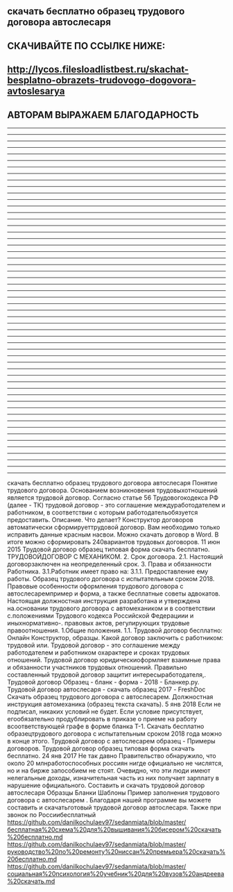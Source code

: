 скачать бесплатно образец трудового договора автослесаря
--------------------------------------------------
СКАЧИВАЙТЕ ПО ССЫЛКЕ НИЖЕ:
--------------------------------------------------
http://lycos.filesloadlistbest.ru/skachat-besplatno-obrazets-trudovogo-dogovora-avtoslesarya
--------------------------------------------------
АВТОРАМ ВЫРАЖАЕМ БЛАГОДАРНОСТЬ
--------------------------------------------------
--------------------------------------------------
--------------------------------------------------
--------------------------------------------------
--------------------------------------------------
--------------------------------------------------
--------------------------------------------------
--------------------------------------------------
--------------------------------------------------
--------------------------------------------------
--------------------------------------------------
--------------------------------------------------
--------------------------------------------------
--------------------------------------------------
--------------------------------------------------
--------------------------------------------------
--------------------------------------------------
--------------------------------------------------
--------------------------------------------------
--------------------------------------------------
--------------------------------------------------
--------------------------------------------------
--------------------------------------------------
--------------------------------------------------
--------------------------------------------------
--------------------------------------------------
--------------------------------------------------
--------------------------------------------------
--------------------------------------------------
--------------------------------------------------
--------------------------------------------------
--------------------------------------------------
--------------------------------------------------
--------------------------------------------------
--------------------------------------------------
--------------------------------------------------
--------------------------------------------------
--------------------------------------------------
--------------------------------------------------
--------------------------------------------------
--------------------------------------------------
--------------------------------------------------
--------------------------------------------------
--------------------------------------------------
--------------------------------------------------
--------------------------------------------------
--------------------------------------------------
--------------------------------------------------
--------------------------------------------------
--------------------------------------------------
--------------------------------------------------
--------------------------------------------------
--------------------------------------------------
--------------------------------------------------
--------------------------------------------------
скачать бесплатно образец трудового договора автослесаря Понятие трудового договора. Основанием возникновения трудовыхотношений является трудовой договор. Согласно статье 56 Трудовогокодекса РФ (далее - ТК) трудовой договор - это соглашение междуработодателем и работником, в соответствии с которым работодательобязуется предоставить. Описание. Что делает? Конструктор договоров автоматически сформируеттрудовой договор. Вам необходимо только исправить данные красным насвои. Можно скачать договор в Word. В итоге можно сформировать 240вариантов трудовых договоров. 11 июн 2015  Трудовой договор образец типовая форма скачать бесплатно. ТРУДОВОЙДОГОВОР С МЕХАНИКОМ. 2. Срок договора. 2.1. Настоящий договорзаключен на неопределенный срок. 3. Права и обязанности Работника. 3.1.Работник имеет право на: 3.1.1. Предоставление ему работы. Образец трудового договора с испытательным сроком 2018. Правовые особенности оформления трудового договора с автослесаремпример и форма, а также бесплатные советы адвокатов. Настоящая должностная инструкция разработана и утверждена на.основании трудового договора с автомехаником и в соответствии с.положениями Трудового кодекса Российской Федерациии и иныхнормативно-. правовых актов, регулирующих трудовые правоотношения. 1.Общие положения. 1.1. Трудовой договор бесплатно: Онлайн Конструктор, образцы. Какой договор заключить с работником: трудовой или. Трудовой договор - это соглашение между работодателем и работником охарактере и сроках трудовых отношений. Трудовой договор юридическиоформляет взаимные права и обязанности участников трудовых отношений. Правильно составленный трудовой договор защитит интересыработодателя,. Трудовой договор  Образец - бланк - форма - 2018 - Бланкер.ру. Трудовой договор автослесаря - скачать образец 2017 - FreshDoc
Скачать образец трудового договора с автослесарем. Должностная инструкция автомеханика (образец текста скачать). 5 янв 2018  Если не подписал, никаких условий не будет. Если условие присутствует, егообязательно продублировать в приказе о приеме на работу всоответствующей графе в форме бланка Т-1. Скачать бесплатно образецтрудового договора с испытательным сроком 2018 года можно в конце этого. Трудовой договор с автослесарем образец - Примеры договоров. Трудовой договор образец типовая форма скачать бесплатно. 24 янв 2017  Не так давно Правительство обнаружило, что около 20 млнработоспособных россиян нигде официально не числятся, но и на бирже запособием не стоят. Очевидно, что эти люди имеют нелегальные доходы, изначительная часть из них получает зарплату в нарушение официального. Составить и скачать трудовой договор автослесаря  Образцы  Бланки Шаблоны  Пример заполнения трудового договора с автослесарем .  Благодаря нашей программе вы можете составить и скачатьготовый трудовой договор автослесаря. Также при  звонок по Россиибесплатный
https://github.com/danilkochulaev97/sedanmiata/blob/master/бесплатная%20схема%20для%20вышивания%20бисером%20скачать%20бесплатно.md
https://github.com/danilkochulaev97/sedanmiata/blob/master/руководство%20по%20ремонту%20ниссан%20премьера%20скачать%20бесплатно.md
https://github.com/danilkochulaev97/sedanmiata/blob/master/социальная%20психология%20учебник%20для%20вузов%20андреева%20скачать.md